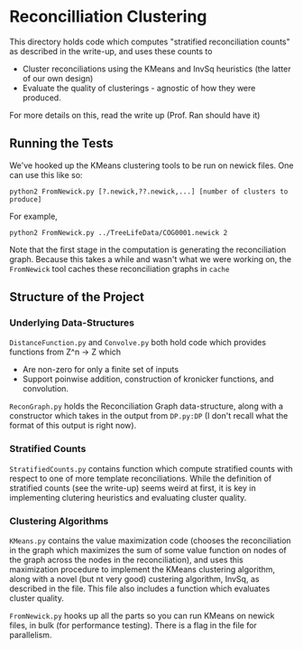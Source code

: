 # Reconcilliation Clustering

This directory holds code which computes "stratified reconciliation counts" as
described in the write-up, and uses these counts to
   * Cluster reconciliations using the KMeans and InvSq heuristics (the latter
       of our own design)
   * Evaluate the quality of clusterings - agnostic of how they were produced.

For more details on this, read the write up (Prof. Ran should have it)

## Running the Tests

We've hooked up the KMeans clustering tools to be run on newick files. One can
use this like so:

```
python2 FromNewick.py [?.newick,??.newick,...] [number of clusters to produce]
```

For example,

```
python2 FromNewick.py ../TreeLifeData/COG0001.newick 2
```

Note that the first stage in the computation is generating the reconciliation
graph. Because this takes a while and wasn't what we were working on, the
`FromNewick` tool caches these reconciliation graphs in `cache`

## Structure of the Project

### Underlying Data-Structures

`DistanceFunction.py` and `Convolve.py` both hold code which provides functions
from Z^n -> Z which
   * Are non-zero for only a finite set of inputs
   * Support poinwise addition, construction of kronicker functions, and
       convolution.

`ReconGraph.py` holds the Reconciliation Graph data-structure, along with a
constructor which takes in the output from `DP.py:DP` (I don't recall what the
format of this output is right now).

### Stratified Counts

`StratifiedCounts.py` contains function which compute stratified counts with
respect to one of more template reconciliations. While the definition of
stratified counts (see the write-up) seems weird at first, it is key in
implementing clutering heuristics and evaluating cluster quality.

### Clustering Algorithms

`KMeans.py` contains the value maximization code (chooses the reconciliation in
the graph which maximizes the sum of some value function on nodes of the graph
across the nodes in the reconciliation), and uses this maximization procedure
to implement the KMeans clustering algorithm, along with a novel (but nt very
good) custering algorithm, InvSq, as described in the file. This file also
includes a function which evaluates cluster quality.

`FromNewick.py` hooks up all the parts so you can run KMeans on newick files,
in bulk (for performance testing). There is a flag in the file for parallelism.
